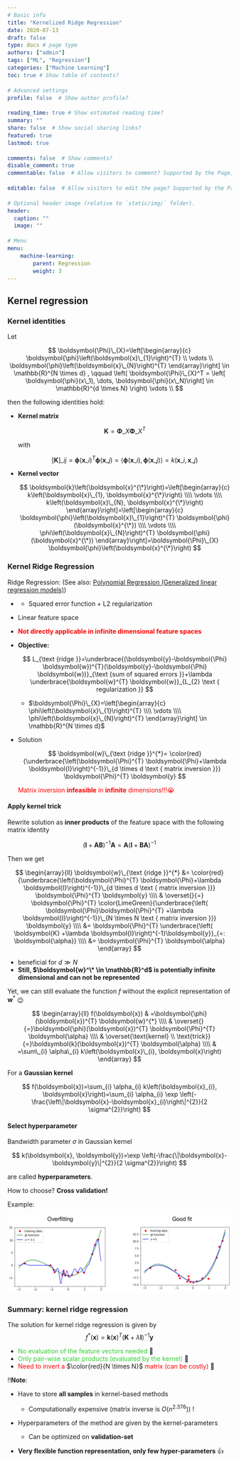 ```yaml
---
# Basic info
title: "Kernelized Ridge Regression"
date: 2020-07-13
draft: false
type: docs # page type
authors: ["admin"]
tags: ["ML", "Regression"]
categories: ["Machine Learning"]
toc: true # Show table of contents?

# Advanced settings
profile: false  # Show author profile?

reading_time: true # Show estimated reading time?
summary: ""
share: false  # Show social sharing links?
featured: true
lastmod: true

comments: false  # Show comments?
disable_comment: true
commentable: false  # Allow visitors to comment? Supported by the Page, Post, and Docs content types.

editable: false  # Allow visitors to edit the page? Supported by the Page, Post, and Docs content types.

# Optional header image (relative to `static/img/` folder).
header:
  caption: ""
  image: ""

# Menu
menu: 
    machine-learning:
        parent: Regression
        weight: 3
---
```



## Kernel regression

### Kernel identities

Let

$$
\boldsymbol{\Phi}\_{X}=\left[\begin{array}{c}
                                            \boldsymbol{\phi}\left(\boldsymbol{x}\_{1}\right)^{T} \\
                                            \vdots \\
                                            \boldsymbol{\phi}\left(\boldsymbol{x}\_{N}\right)^{T}
\end{array}\right] \in \mathbb{R}^{N \times d} , \qquad \left( \boldsymbol{\Phi}\_{X}^T = \left[ \boldsymbol{\phi}(x\_1), \dots, \boldsymbol{\phi}(x\_N)\right] \in \mathbb{R}^{d \times N} \right)
\vdots \\
$$

then the following identities hold:

- **Kernel matrix**

  $$
  \boldsymbol{K}=\boldsymbol{\Phi}\_{X} \boldsymbol{\Phi}\_{X}^{T}
  $$

  with 

  $$
  [\boldsymbol{K}]\_{ij}=\boldsymbol{\phi}\left(\boldsymbol{x}\_{i}\right)^{T} \boldsymbol{\phi}(\boldsymbol{x}\_{j}) = \langle \boldsymbol{\phi}(\boldsymbol{x}\_{i}), \boldsymbol{\phi}(\boldsymbol{x}\_{j}) \rangle = k\left(\boldsymbol{x}\_{i}, \boldsymbol{x}\_{j}\right)
  $$
  

- **Kernel vector**

  $$
  \boldsymbol{k}\left(\boldsymbol{x}^{\*}\right)=\left[\begin{array}{c}
  k\left(\boldsymbol{x}\_{1}, \boldsymbol{x}^{\*}\right) \\\\
  \vdots \\\\
  k\left(\boldsymbol{x}\_{N}, \boldsymbol{x}^{\*}\right)
  \end{array}\right]=\left[\begin{array}{c}
  \boldsymbol{\phi}\left(\boldsymbol{x}\_{1}\right)^{T} \boldsymbol{\phi}(\boldsymbol{x}^{\*}) \\\\
  \vdots \\\\
  \phi\left(\boldsymbol{x}\_{N}\right)^{T} \boldsymbol{\phi}(\boldsymbol{x}^{\*})
  \end{array}\right]=\boldsymbol{\Phi}\_{X} \boldsymbol{\phi}\left(\boldsymbol{x}^{\*}\right)
  $$

### Kernel Ridge Regression

Ridge Regression: (See also: [Polynomial Regression (Generalized linear regression models)](quiver-note-url/E1C1BD63-C259-41DE-8252-635696F048C0))

- - Squared error function + L2 regularization

- Linear feature space

- <span style="color:red">**Not directly applicable in infinite dimensional feature spaces**</span>

- **Objective:**

  $$
  L_{\text {ridge }}=\underbrace{(\boldsymbol{y}-\boldsymbol{\Phi} \boldsymbol{w})^{T}(\boldsymbol{y}-\boldsymbol{\Phi} \boldsymbol{w})}_{\text {sum of squared errors }}+\lambda \underbrace{\boldsymbol{w}^{T} \boldsymbol{w}}_{L_{2} \text { regularization }}
  $$

  - $\boldsymbol{\Phi}\_{X}=\left[\begin{array}{c}
    \phi\left(\boldsymbol{x}\_{1}\right)^{T} \\\\
    \vdots \\\\
    \phi\left(\boldsymbol{x}\_{N}\right)^{T}
    \end{array}\right] \in \mathbb{R}^{N \times d}$

- Solution

  $$
  \boldsymbol{w}\_{\text {ridge }}^{*}= \color{red}{\underbrace{\left(\boldsymbol{\Phi}^{T} \boldsymbol{\Phi}+\lambda \boldsymbol{I}\right)^{-1}}\_{d \times d \text { matrix inversion }}} \boldsymbol{\Phi}^{T} \boldsymbol{y}
  $$
  
  <span style="color:red">Matrix inversion **infeasible** in **infinite** dimensions!!!😭</span>

#### Apply kernel trick

Rewrite solution as **inner products** of the feature space with the following matrix identity

$$
(\boldsymbol{I} + \boldsymbol{A}\boldsymbol{B})^{-1}\boldsymbol{A} = \boldsymbol{A} (\boldsymbol{I} + \boldsymbol{B}\boldsymbol{A})^{-1}
$$

Then we get

$$
\begin{array}{ll}
\boldsymbol{w}\_{\text {ridge }}^{*} 
&= \color{red}{\underbrace{\left(\boldsymbol{\Phi}^{T} \boldsymbol{\Phi}+\lambda \boldsymbol{I}\right)^{-1}}\_{d \times d \text { matrix inversion }}} \boldsymbol{\Phi}^{T} \boldsymbol{y} \\\\
& \overset{}{=} \boldsymbol{\Phi}^{T} \color{LimeGreen}{\underbrace{\left( \boldsymbol{\Phi}\boldsymbol{\Phi}^{T} +\lambda \boldsymbol{I}\right)^{-1}}\_{N \times N \text { matrix inversion }}} \boldsymbol{y} \\\\
&= \boldsymbol{\Phi}^{T} \underbrace{\left( \boldsymbol{K} +\lambda \boldsymbol{I}\right)^{-1}\boldsymbol{y}}_{=: \boldsymbol{\alpha}} \\\\
&= \boldsymbol{\Phi}^{T} \boldsymbol{\alpha} 
\end{array}
$$

- beneficial for $d \gg N$
- **Still, $\boldsymbol{w}^\* \in \mathbb{R}^d$ is potentially infinite dimensional and can not be represented**

Yet, we can still evaluate the function $f$ without the explicit representation of $\boldsymbol{w}^*$ 😉

$$
\begin{array}{ll}
f(\boldsymbol{x}) 
& =\boldsymbol{\phi}(\boldsymbol{x})^{T} \boldsymbol{w}^{*} \\\\
& \overset{}{=}\boldsymbol{\phi}(\boldsymbol{x})^{T} \boldsymbol{\Phi}^{T} \boldsymbol{\alpha} \\\\
& \overset{\text{kernel} \\ \text{trick}}{=}\boldsymbol{k}(\boldsymbol{x})^{T} \boldsymbol{\alpha} \\\\
& =\sum\_{i} \alpha\_{i} k\left(\boldsymbol{x}\_{i}, \boldsymbol{x}\right)
\end{array}
$$

For a **Gaussian kernel**

$$
f(\boldsymbol{x})=\sum_{i} \alpha_{i} k\left(\boldsymbol{x}_{i}, \boldsymbol{x}\right)=\sum_{i} \alpha_{i} \exp \left(-\frac{\left\|\boldsymbol{x}-\boldsymbol{x}_{i}\right\|^{2}}{2 \sigma^{2}}\right)
$$

#### Select hyperparameter

Bandwidth parameter $\sigma$ in Gaussian kernel 

$$
k(\boldsymbol{x}, \boldsymbol{y})=\exp \left(-\frac{\|\boldsymbol{x}-\boldsymbol{y}\|^{2}}{2 \sigma^{2}}\right)
$$

are called **hyperparameters**.

How to choose? **Cross validation!**

Example:

![image-20200305164457118](https://raw.githubusercontent.com/EckoTan0804/upic-repo/master/uPic/image-20200305164457118.png)

### Summary: kernel ridge regression

The solution for kernel ridge regression is given by
$$
f^{*}(\boldsymbol{x})=\boldsymbol{k}(\boldsymbol{x})^{T}(\boldsymbol{K}+\lambda \boldsymbol{I})^{-1} \boldsymbol{y}
$$

- <span style="color:LimeGreen">No evaluation of the feature vectors needed</span> 👏
- <span style="color:LimeGreen">Only pair-wise scalar products (evaluated by the kernel)</span> 👏
- <span style="color:red">Need to invert a </span> $\color{red}{N \times N}$ <span style="color:red">matrix (can be costly)</span> 🤪

‼️**Note**:

- Have to store **all samples** in kernel-based methods

  - Computationally expensive (matrix inverse is $O(n^{2.376})$) !

- Hyperparameters of the method are given by the kernel-parameters 

  - Can be optimized on **validation-set**

- **Very flexible function representation, only few hyper-parameters** 👍